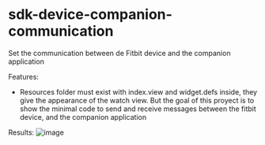 # sdk-device-companion-communication
Set the communication between de Fitbit device and the companion application

Features:
- Resources folder must exist with index.view and widget.defs inside, they give the appearance  of the watch view. But the goal of this proyect is to show the minimal code to send and receive messages between the fitbit device, and the companion application

Results:
![image](https://user-images.githubusercontent.com/63321079/114628279-37254800-9c7c-11eb-9d2e-25b88a64d93e.png)
